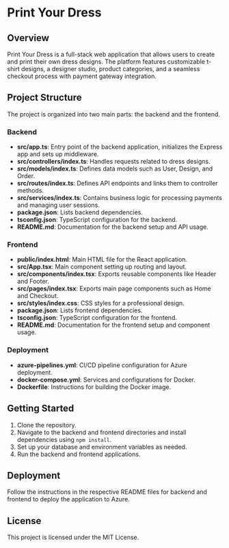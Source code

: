 # Print Your Dress

## Overview
Print Your Dress is a full-stack web application that allows users to create and print their own dress designs. The platform features customizable t-shirt designs, a designer studio, product categories, and a seamless checkout process with payment gateway integration.

## Project Structure
The project is organized into two main parts: the backend and the frontend.

### Backend
- **src/app.ts**: Entry point of the backend application, initializes the Express app and sets up middleware.
- **src/controllers/index.ts**: Handles requests related to dress designs.
- **src/models/index.ts**: Defines data models such as User, Design, and Order.
- **src/routes/index.ts**: Defines API endpoints and links them to controller methods.
- **src/services/index.ts**: Contains business logic for processing payments and managing user sessions.
- **package.json**: Lists backend dependencies.
- **tsconfig.json**: TypeScript configuration for the backend.
- **README.md**: Documentation for the backend setup and API usage.

### Frontend
- **public/index.html**: Main HTML file for the React application.
- **src/App.tsx**: Main component setting up routing and layout.
- **src/components/index.tsx**: Exports reusable components like Header and Footer.
- **src/pages/index.tsx**: Exports main page components such as Home and Checkout.
- **src/styles/index.css**: CSS styles for a professional design.
- **package.json**: Lists frontend dependencies.
- **tsconfig.json**: TypeScript configuration for the frontend.
- **README.md**: Documentation for the frontend setup and component usage.

### Deployment
- **azure-pipelines.yml**: CI/CD pipeline configuration for Azure deployment.
- **docker-compose.yml**: Services and configurations for Docker.
- **Dockerfile**: Instructions for building the Docker image.

## Getting Started
1. Clone the repository.
2. Navigate to the backend and frontend directories and install dependencies using `npm install`.
3. Set up your database and environment variables as needed.
4. Run the backend and frontend applications.

## Deployment
Follow the instructions in the respective README files for backend and frontend to deploy the application to Azure.

## License
This project is licensed under the MIT License.
